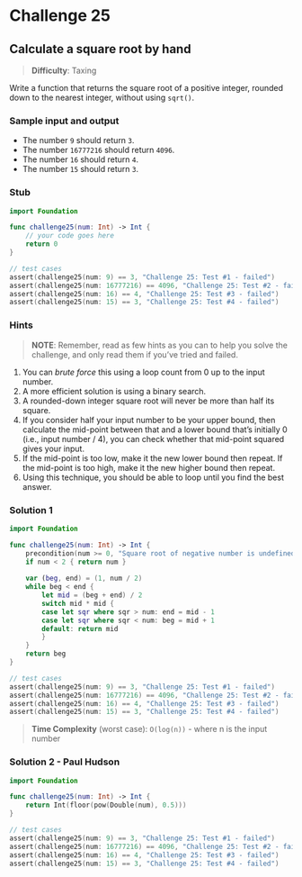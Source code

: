 # Challenge 25

## Calculate a square root by hand

> **Difficulty**: Taxing

Write a function that returns the square root of a positive integer, rounded down to the nearest
integer, without using `sqrt()`.

### Sample input and output

- The number `9` should return `3`.
- The number `16777216` should return `4096`.
- The number `16` should return `4`.
- The number `15` should return `3`.

### Stub

``` swift
import Foundation

func challenge25(num: Int) -> Int { 
    // your code goes here
    return 0
}

// test cases
assert(challenge25(num: 9) == 3, "Challenge 25: Test #1 - failed")
assert(challenge25(num: 16777216) == 4096, "Challenge 25: Test #2 - failed")
assert(challenge25(num: 16) == 4, "Challenge 25: Test #3 - failed")
assert(challenge25(num: 15) == 3, "Challenge 25: Test #4 - failed")
```

### Hints

> **NOTE**: Remember, read as few hints as you can to help you solve the challenge, and only read them if you’ve tried and failed.

1. You can *brute force* this using a loop count from 0 up to the input number.
2. A more efficient solution is using a binary search.
3. A rounded-down integer square root will never be more than half its square.
4. If you consider half your input number to be your upper bound, then calculate the mid-point between that and a lower bound that’s initially 0 (i.e., input number / 4), you can check whether that mid-point squared gives your input.
5. If the mid-point is too low, make it the new lower bound then repeat. If the mid-point is too high, make it the new higher bound then repeat.
6. Using this technique, you should be able to loop until you find the best answer.

### Solution 1

``` swift
import Foundation

func challenge25(num: Int) -> Int {
    precondition(num >= 0, "Square root of negative number is undefined")
    if num < 2 { return num }
    
    var (beg, end) = (1, num / 2)
    while beg < end {
        let mid = (beg + end) / 2
        switch mid * mid {
        case let sqr where sqr > num: end = mid - 1
        case let sqr where sqr < num: beg = mid + 1
        default: return mid
        }
    }
    return beg
}

// test cases
assert(challenge25(num: 9) == 3, "Challenge 25: Test #1 - failed")
assert(challenge25(num: 16777216) == 4096, "Challenge 25: Test #2 - failed")
assert(challenge25(num: 16) == 4, "Challenge 25: Test #3 - failed")
assert(challenge25(num: 15) == 3, "Challenge 25: Test #4 - failed")
```

> **Time Complexity** (worst case): `O(log(n))` - where n is the input number

### Solution 2 - Paul Hudson

``` swift
import Foundation

func challenge25(num: Int) -> Int {
    return Int(floor(pow(Double(num), 0.5)))    
}

// test cases
assert(challenge25(num: 9) == 3, "Challenge 25: Test #1 - failed")
assert(challenge25(num: 16777216) == 4096, "Challenge 25: Test #2 - failed")
assert(challenge25(num: 16) == 4, "Challenge 25: Test #3 - failed")
assert(challenge25(num: 15) == 3, "Challenge 25: Test #4 - failed")
```
